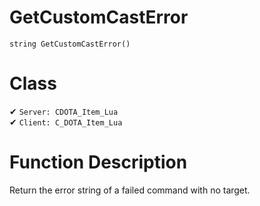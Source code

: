 # GetCustomCastError
```
string GetCustomCastError()
```
# Class
✔ `Server: CDOTA_Item_Lua`  
✔ `Client: C_DOTA_Item_Lua`  

# Function Description
Return the error string of a failed command with no target.
